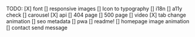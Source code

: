 TODO:
[X] font
[] responsive images
[] Icon to typography
[] i18n
[] a11y check
[] carousel
[X] api
[] 404 page
[] 500 page
[] video
[X] tab change animation
[] seo metadata
[] pwa
[] readme!
[] homepage image animation
[] contact send message
